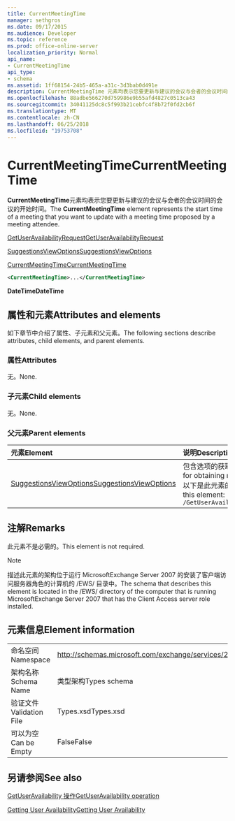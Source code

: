 ```yaml
---
title: CurrentMeetingTime
manager: sethgros
ms.date: 09/17/2015
ms.audience: Developer
ms.topic: reference
ms.prod: office-online-server
localization_priority: Normal
api_name:
- CurrentMeetingTime
api_type:
- schema
ms.assetid: 1ff68154-24b5-465a-a31c-3d3bab0d491e
description: CurrentMeetingTime 元素均表示您要更新与建议的会议与会者的会议时间的会议的开始时间。
ms.openlocfilehash: 88adbe566270d759986e9b55afd4827c0513ca43
ms.sourcegitcommit: 34041125dc8c5f993b21cebfc4f8b72f0fd2cb6f
ms.translationtype: MT
ms.contentlocale: zh-CN
ms.lasthandoff: 06/25/2018
ms.locfileid: "19753708"
---
```

# <a name="currentmeetingtime"></a><span data-ttu-id="6085b-103">CurrentMeetingTime</span><span class="sxs-lookup"><span data-stu-id="6085b-103">CurrentMeetingTime</span></span>

<span data-ttu-id="6085b-104">**CurrentMeetingTime**元素均表示您要更新与建议的会议与会者的会议时间的会议的开始时间。</span><span class="sxs-lookup"><span data-stu-id="6085b-104">The **CurrentMeetingTime** element represents the start time of a meeting that you want to update with a meeting time proposed by a meeting attendee.</span></span> 
  
[<span data-ttu-id="6085b-105">GetUserAvailabilityRequest</span><span class="sxs-lookup"><span data-stu-id="6085b-105">GetUserAvailabilityRequest</span></span>](getuseravailabilityrequest.md)
  
[<span data-ttu-id="6085b-106">SuggestionsViewOptions</span><span class="sxs-lookup"><span data-stu-id="6085b-106">SuggestionsViewOptions</span></span>](suggestionsviewoptions.md)
  
[<span data-ttu-id="6085b-107">CurrentMeetingTime</span><span class="sxs-lookup"><span data-stu-id="6085b-107">CurrentMeetingTime</span></span>](currentmeetingtime.md)
  
```xml
<CurrentMeetingTime>...</CurrentMeetingTime>
```

 <span data-ttu-id="6085b-108">**DateTime**</span><span class="sxs-lookup"><span data-stu-id="6085b-108">**DateTime**</span></span>
## <a name="attributes-and-elements"></a><span data-ttu-id="6085b-109">属性和元素</span><span class="sxs-lookup"><span data-stu-id="6085b-109">Attributes and elements</span></span>

<span data-ttu-id="6085b-110">如下章节中介绍了属性、子元素和父元素。</span><span class="sxs-lookup"><span data-stu-id="6085b-110">The following sections describe attributes, child elements, and parent elements.</span></span>
  
### <a name="attributes"></a><span data-ttu-id="6085b-111">属性</span><span class="sxs-lookup"><span data-stu-id="6085b-111">Attributes</span></span>

<span data-ttu-id="6085b-112">无。</span><span class="sxs-lookup"><span data-stu-id="6085b-112">None.</span></span>
  
### <a name="child-elements"></a><span data-ttu-id="6085b-113">子元素</span><span class="sxs-lookup"><span data-stu-id="6085b-113">Child elements</span></span>

<span data-ttu-id="6085b-114">无。</span><span class="sxs-lookup"><span data-stu-id="6085b-114">None.</span></span>
  
### <a name="parent-elements"></a><span data-ttu-id="6085b-115">父元素</span><span class="sxs-lookup"><span data-stu-id="6085b-115">Parent elements</span></span>

|<span data-ttu-id="6085b-116">**元素**</span><span class="sxs-lookup"><span data-stu-id="6085b-116">**Element**</span></span>|<span data-ttu-id="6085b-117">**说明**</span><span class="sxs-lookup"><span data-stu-id="6085b-117">**Description**</span></span>|
|:-----|:-----|
|[<span data-ttu-id="6085b-118">SuggestionsViewOptions</span><span class="sxs-lookup"><span data-stu-id="6085b-118">SuggestionsViewOptions</span></span>](suggestionsviewoptions.md) <br/> |<span data-ttu-id="6085b-119">包含选项的获取会议建议信息。</span><span class="sxs-lookup"><span data-stu-id="6085b-119">Contains the options for obtaining meeting suggestion information.</span></span>  <br/> <span data-ttu-id="6085b-120">以下是此元素的 XPath:</span><span class="sxs-lookup"><span data-stu-id="6085b-120">The following is the XPath to this element:</span></span>  <br/>  `/GetUserAvailabilityRequest/SuggestionViewOptions` <br/> |
   
## <a name="remarks"></a><span data-ttu-id="6085b-121">注解</span><span class="sxs-lookup"><span data-stu-id="6085b-121">Remarks</span></span>

<span data-ttu-id="6085b-122">此元素不是必需的。</span><span class="sxs-lookup"><span data-stu-id="6085b-122">This element is not required.</span></span>
  
> [!NOTE]
> <span data-ttu-id="6085b-123">描述此元素的架构位于运行 MicrosoftExchange Server 2007 的安装了客户端访问服务器角色的计算机的 /EWS/ 目录中。</span><span class="sxs-lookup"><span data-stu-id="6085b-123">The schema that describes this element is located in the /EWS/ directory of the computer that is running MicrosoftExchange Server 2007 that has the Client Access server role installed.</span></span> 
  
## <a name="element-information"></a><span data-ttu-id="6085b-124">元素信息</span><span class="sxs-lookup"><span data-stu-id="6085b-124">Element information</span></span>

|||
|:-----|:-----|
|<span data-ttu-id="6085b-125">命名空间</span><span class="sxs-lookup"><span data-stu-id="6085b-125">Namespace</span></span>  <br/> |http://schemas.microsoft.com/exchange/services/2006/types  <br/> |
|<span data-ttu-id="6085b-126">架构名称</span><span class="sxs-lookup"><span data-stu-id="6085b-126">Schema Name</span></span>  <br/> |<span data-ttu-id="6085b-127">类型架构</span><span class="sxs-lookup"><span data-stu-id="6085b-127">Types schema</span></span>  <br/> |
|<span data-ttu-id="6085b-128">验证文件</span><span class="sxs-lookup"><span data-stu-id="6085b-128">Validation File</span></span>  <br/> |<span data-ttu-id="6085b-129">Types.xsd</span><span class="sxs-lookup"><span data-stu-id="6085b-129">Types.xsd</span></span>  <br/> |
|<span data-ttu-id="6085b-130">可以为空</span><span class="sxs-lookup"><span data-stu-id="6085b-130">Can be Empty</span></span>  <br/> |<span data-ttu-id="6085b-131">False</span><span class="sxs-lookup"><span data-stu-id="6085b-131">False</span></span>  <br/> |
   
## <a name="see-also"></a><span data-ttu-id="6085b-132">另请参阅</span><span class="sxs-lookup"><span data-stu-id="6085b-132">See also</span></span>



[<span data-ttu-id="6085b-133">GetUserAvailability 操作</span><span class="sxs-lookup"><span data-stu-id="6085b-133">GetUserAvailability operation</span></span>](getuseravailability-operation.md)


[<span data-ttu-id="6085b-134">Getting User Availability</span><span class="sxs-lookup"><span data-stu-id="6085b-134">Getting User Availability</span></span>](http://msdn.microsoft.com/library/d4133fcb-9b0f-4e6b-aadf-a389da83516a%28Office.15%29.aspx)

